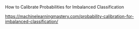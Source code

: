 How to Calibrate Probabilities for Imbalanced Classification

https://machinelearningmastery.com/probability-calibration-for-imbalanced-classification/


